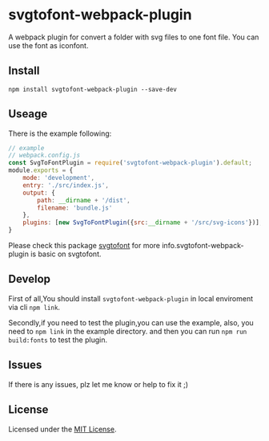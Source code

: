 <!--
 * @Author: wellen zhong
 * @Date: 2022-02-09 08:57:24
 * @LastEditors: wellen zhong
 * @LastEditTime: 2022-02-09 15:19:45
 * @Description: file content
-->
# svgtofont-webpack-plugin
A webpack plugin for convert a folder with svg files to one font file. You can use the font as iconfont.


## Install
```
npm install svgtofont-webpack-plugin --save-dev
```
## Useage
There is the example following:

```javascript
// example 
// webpack.config.js
const SvgToFontPlugin = require('svgtofont-webpack-plugin').default;
module.exports = {
    mode: 'development',
    entry: './src/index.js',
    output: {
        path: __dirname + '/dist',
        filename: 'bundle.js'
    },
    plugins: [new SvgToFontPlugin({src:__dirname + '/src/svg-icons'})],
}
```
Please check this package  [svgtofont](https://www.npmjs.com/package/svgtofont) for more info.svgtofont-webpack-plugin is basic on svgtofont.

## Develop
First of all,You should install `svgtofont-webpack-plugin` in local enviroment via cli `npm link`.

Secondly,if you need to test the plugin,you can use the example, also, you need to `npm link` in the example directory.
and then you can run `npm run build:fonts` to test the plugin.

## Issues

If there is any issues, plz let me know or help to fix it ;)

## License

Licensed under the [MIT License](https://opensource.org/licenses/MIT).